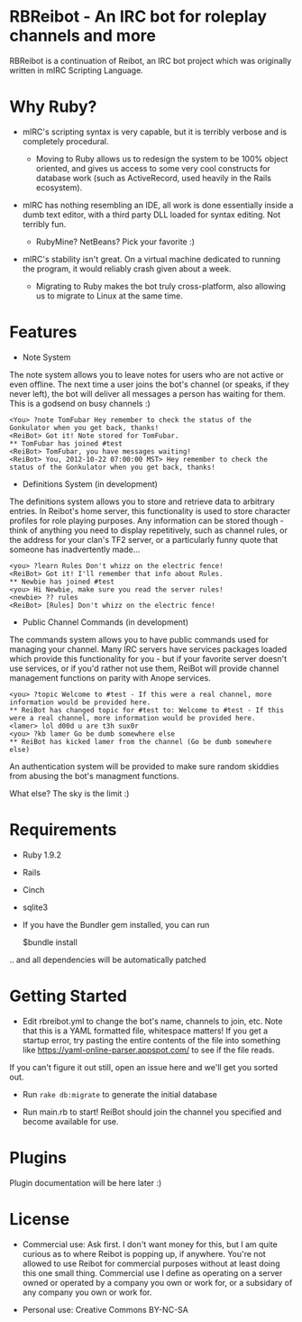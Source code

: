 RBReibot - An IRC bot for roleplay channels and more
====================================================

RBReibot is a continuation of Reibot, an IRC bot project which was originally written in mIRC Scripting Language.

Why Ruby?
=========
* mIRC's scripting syntax is very capable, but it is terribly verbose and is completely procedural.

  * Moving to Ruby allows us to redesign the system to be 100% object oriented, and gives us access to some very cool constructs for database work (such as ActiveRecord, used heavily in the Rails ecosystem).



* mIRC has nothing resembling an IDE, all work is done essentially inside a dumb text editor, with a third party DLL loaded for syntax editing. Not terribly fun.

  * RubyMine? NetBeans? Pick your favorite :)



* mIRC's stability isn't great. On a virtual machine dedicated to running the program, it would reliably crash given about a week.

  * Migrating to Ruby makes the bot truly cross-platform, also allowing us to migrate to Linux at the same time.


Features
========

* Note System

The note system allows you to leave notes for users who are not active or even offline. The next time a user joins the bot's channel (or speaks, if they never left), the bot will deliver all messages a person has waiting for them. This is a godsend on busy channels :)


    <You> ?note TomFubar Hey remember to check the status of the Gonkulator when you get back, thanks!
    <ReiBot> Got it! Note stored for TomFubar.
    ** TomFubar has joined #test
    <ReiBot> TomFubar, you have messages waiting!
    <ReiBot> You, 2012-10-22 07:00:00 MST> Hey remember to check the status of the Gonkulator when you get back, thanks!


* Definitions System (in development)

The definitions system allows you to store and retrieve data to arbitrary entries. In Reibot's home server, this functionality is used to store character profiles for role playing purposes. Any information can be stored though - think of anything you need to display repetitively, such as channel rules, or the address for your clan's TF2 server, or a particularly funny quote that someone has inadvertently made...

    <you> ?learn Rules Don't whizz on the electric fence!
    <ReiBot> Got it! I'll remember that info about Rules.
    ** Newbie has joined #test
    <you> Hi Newbie, make sure you read the server rules!
    <newbie> ?? rules
    <ReiBot> [Rules] Don't whizz on the electric fence!

* Public Channel Commands (in development)

The commands system allows you to have public commands used for managing your channel. Many IRC servers have services packages loaded which provide this functionality for you - but if your favorite server doesn't use services, or if you'd rather not use them, ReiBot will provide channel management functions on parity with Anope services.

    <you> ?topic Welcome to #test - If this were a real channel, more information would be provided here.
    ** ReiBot has changed topic for #test to: Welcome to #test - If this were a real channel, more information would be provided here.
    <lamer> lol d00d u are t3h sux0r
    <you> ?kb lamer Go be dumb somewhere else
    ** ReiBot has kicked lamer from the channel (Go be dumb somewhere else)

An authentication system will be provided to make sure random skiddies from abusing the bot's managment functions.

What else? The sky is the limit :)

Requirements
============

* Ruby 1.9.2
* Rails
* Cinch
* sqlite3

* If you have the Bundler gem installed, you can run

    $bundle install

 .. and all dependencies will be automatically patched

Getting Started
===============

* Edit rbreibot.yml to change the bot's name, channels to join, etc. Note that this is a YAML formatted file, whitespace matters! If you get a startup error, try pasting the entire contents of the file into something like https://yaml-online-parser.appspot.com/ to see if the file reads.

If you can't figure it out still, open an issue here and we'll get you sorted out.

* Run `rake db:migrate` to generate the initial database

* Run main.rb to start! ReiBot should join the channel you specified and become available for use.


Plugins
=======

Plugin documentation will be here later :)


License
=======
* Commercial use: Ask first. I don't want money for this, but I am quite curious as to where Reibot is popping up, if anywhere. You're not allowed to use Reibot for commercial purposes without at least doing this one small thing. Commercial use I define as operating on a server owned or operated by a company you own or work for, or a subsidary of any company you own or work for.

* Personal use: Creative Commons BY-NC-SA